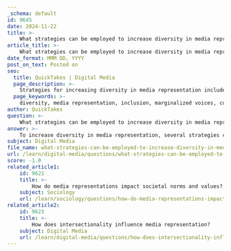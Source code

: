 ```yaml
---
_schema: default
id: 9645
date: 2024-11-22
title: >-
    What strategies can be employed to increase diversity in media representation?
article_title: >-
    What strategies can be employed to increase diversity in media representation?
date_format: MMM DD, YYYY
post_on_text: Posted on
seo:
  title: QuickTakes | Digital Media
  page_description: >-
    Strategies for increasing diversity in media representation include dismantling barriers, amplifying marginalized voices, countering stereotypes, implementing DE&I initiatives, and promoting cultural diversity.
  page_keywords: >-
    diversity, media representation, inclusion, marginalized voices, countering stereotypes, DE&I initiatives, benchmarking, social movements, cultural diversity, intersectionality
author: QuickTakes
question: >-
    What strategies can be employed to increase diversity in media representation?
answer: >-
    To increase diversity in media representation, several strategies can be employed, drawing from current research and industry practices:\n\n1. **Dismantling Barriers to Inclusion**: Media organizations should actively identify and dismantle obstacles that prevent diverse talent from entering the industry. This includes reevaluating hiring practices, recruitment strategies, and creating pathways for underrepresented groups to gain access to opportunities in media production and storytelling.\n\n2. **Amplifying Marginalized Voices**: It is crucial to foster an environment where marginalized voices are not only heard but are central to the narrative. This can be achieved by involving individuals from diverse backgrounds in the creative process, ensuring that their experiences and perspectives shape the content being produced.\n\n3. **Countering Stereotypes**: Media creators should be conscious of the stereotypes that often pervade representations of different groups. By portraying characters in diverse, non-stereotypical roles, media can challenge existing biases and promote a more nuanced understanding of various identities. Research indicates that increasing the representation of women and portraying them in complex roles can positively influence societal attitudes towards gender (Smith et al., 2019).\n\n4. **Implementing Diversity, Equity, and Inclusion (DE&I) Initiatives**: Organizations should adopt comprehensive DE&I strategies that not only focus on content but also on corporate culture. This includes training programs, mentorship opportunities, and accountability measures to ensure that diversity is prioritized at all levels of the organization.\n\n5. **Benchmarking and Accountability**: Utilizing tools like the Audience Representation Index can help media companies assess their diversity efforts and identify gaps in representation. Regularly measuring and reporting on diversity metrics can create accountability and drive progress.\n\n6. **Engaging with Social Movements**: Media organizations can learn from social movements, such as Black Lives Matter, which highlight the importance of representation and the consequences of its absence. Engaging with these movements can inform more accurate and sensitive portrayals in media.\n\n7. **Promoting Cultural Diversity**: Emphasizing cultural diversity in media content can foster inclusivity and understanding among different societal groups. This involves not only showcasing diverse stories but also ensuring that the production teams reflect the diversity of the narratives being told.\n\n8. **Intersectional Approaches**: Recognizing and addressing the intersectionality of identities in media representation is essential. This means understanding how various social identities (e.g., race, gender, sexuality) intersect and influence individuals' experiences, and ensuring that these complexities are represented authentically in media narratives.\n\nBy implementing these strategies, the media industry can work towards a more inclusive and representative landscape that reflects the diversity of society and promotes understanding among different groups.
subject: Digital Media
file_name: what-strategies-can-be-employed-to-increase-diversity-in-media-representation.md
url: /learn/digital-media/questions/what-strategies-can-be-employed-to-increase-diversity-in-media-representation
score: -1.0
related_article1:
    id: 9621
    title: >-
        How do media representations impact societal norms and values?
    subject: Sociology
    url: /learn/sociology/questions/how-do-media-representations-impact-societal-norms-and-values
related_article2:
    id: 9623
    title: >-
        How does intersectionality influence media representation?
    subject: Digital Media
    url: /learn/digital-media/questions/how-does-intersectionality-influence-media-representation
---
```


&nbsp;